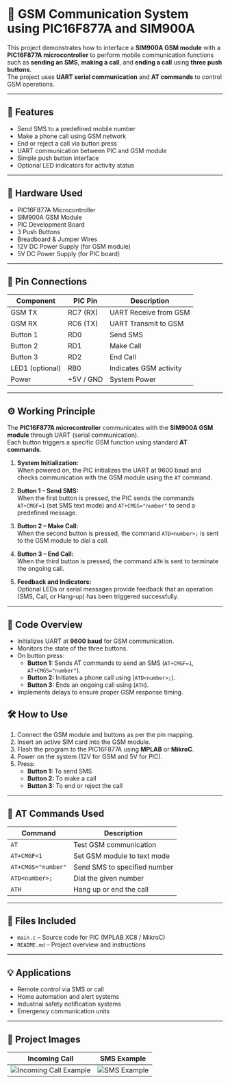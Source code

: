 # 📱 GSM Communication System using PIC16F877A and SIM900A

This project demonstrates how to interface a **SIM900A GSM module** with a **PIC16F877A microcontroller** to perform mobile communication functions such as **sending an SMS**, **making a call**, and **ending a call** using **three push buttons**.  
The project uses **UART serial communication** and **AT commands** to control GSM operations.

---

## 📌 Features

- Send SMS to a predefined mobile number  
- Make a phone call using GSM network  
- End or reject a call via button press  
- UART communication between PIC and GSM module  
- Simple push button interface  
- Optional LED indicators for activity status  

---

## 🧰 Hardware Used

- PIC16F877A Microcontroller  
- SIM900A GSM Module  
- PIC Development Board  
- 3 Push Buttons  
- Breadboard & Jumper Wires  
- 12V DC Power Supply (for GSM module)  
- 5V DC Power Supply (for PIC board)

---

## 🔌 Pin Connections

| Component | PIC Pin | Description |
|------------|----------|-------------|
| GSM TX     | RC7 (RX) | UART Receive from GSM |
| GSM RX     | RC6 (TX) | UART Transmit to GSM |
| Button 1   | RD0 | Send SMS |
| Button 2   | RD1 | Make Call |
| Button 3   | RD2 | End Call |
| LED1 (optional) | RB0 | Indicates GSM activity |
| Power | +5V / GND | System Power |

---

## ⚙️ Working Principle

The **PIC16F877A microcontroller** communicates with the **SIM900A GSM module** through UART (serial communication).  
Each button triggers a specific GSM function using standard **AT commands**.

1. **System Initialization:**  
   When powered on, the PIC initializes the UART at 9600 baud and checks communication with the GSM module using the `AT` command.

2. **Button 1 – Send SMS:**  
   When the first button is pressed, the PIC sends the commands `AT+CMGF=1` (set SMS text mode) and `AT+CMGS="number"` to send a predefined message.

3. **Button 2 – Make Call:**  
   When the second button is pressed, the command `ATD<number>;` is sent to the GSM module to dial a call.

4. **Button 3 – End Call:**  
   When the third button is pressed, the command `ATH` is sent to terminate the ongoing call.

5. **Feedback and Indicators:**  
   Optional LEDs or serial messages provide feedback that an operation (SMS, Call, or Hang-up) has been triggered successfully.

---

## 🧠 Code Overview

- Initializes UART at **9600 baud** for GSM communication.  
- Monitors the state of the three buttons.  
- On button press:
  - **Button 1:** Sends AT commands to send an SMS (`AT+CMGF=1`, `AT+CMGS="number"`).  
  - **Button 2:** Initiates a phone call using (`ATD<number>;`).  
  - **Button 3:** Ends an ongoing call using (`ATH`).  
- Implements delays to ensure proper GSM response timing.  

## 🛠️ How to Use

1. Connect the GSM module and buttons as per the pin mapping.  
2. Insert an active SIM card into the GSM module.  
3. Flash the program to the PIC16F877A using **MPLAB** or **MikroC**.  
4. Power on the system (12V for GSM and 5V for PIC).  
5. Press:
   - **Button 1:** To send SMS  
   - **Button 2:** To make a call  
   - **Button 3:** To end or reject the call  

---

## 🧾 AT Commands Used

| Command | Description |
|----------|-------------|
| `AT` | Test GSM communication |
| `AT+CMGF=1` | Set GSM module to text mode |
| `AT+CMGS="number"` | Send SMS to specified number |
| `ATD<number>;` | Dial the given number |
| `ATH` | Hang up or end the call |

---

## 📁 Files Included

- `main.c` – Source code for PIC (MPLAB XC8 / MikroC)  
- `README.md` – Project overview and instructions  

---

## 💡 Applications

- Remote control via SMS or call  
- Home automation and alert systems  
- Industrial safety notification systems  
- Emergency communication units  

---

## 📸 Project Images

| Incoming Call | SMS Example |
|----------------|-------------|
| ![Incoming Call Example](https://github.com/user-attachments/assets/your-call-image) | ![SMS Example](https://github.com/user-attachments/assets/your-sms-image) |


